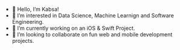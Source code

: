 - 👋 Hello, I’m Kabsa!
- 👀 I’m interested in Data Science, Machine Learnign and Software Engineering. 
- 🌱 I’m currently working on an iOS & Swift Project.
- 💞️ I’m looking to collaborate on fun web and mobile development projects.  
  
    
<!--- 
KabsaA/KabsaA is a ✨ special ✨ repository because its `README.md` (this file) appears on your GitHub profile.
You can click the Preview link to take a look at your changes.     
--->  
 
